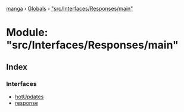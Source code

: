 [manga](../README.md) › [Globals](../globals.md) › ["src/Interfaces/Responses/main"](_src_interfaces_responses_main_.md)

# Module: "src/Interfaces/Responses/main"

## Index

### Interfaces

* [hotUpdates](../interfaces/_src_interfaces_responses_main_.hotupdates.md)
* [response](../interfaces/_src_interfaces_responses_main_.response.md)
